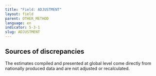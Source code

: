 ```yaml
---
title: "Field: ADJUSTMENT"
layout: field
parent: OTHER_METHOD
language: en
indicator: 5-3-1
slug: ADJUSTMENT
---
```

## Sources of discrepancies

The estimates compiled and presented at global level come directly from nationally produced data and are not adjusted or recalculated.